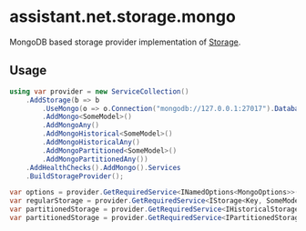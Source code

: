 ﻿# assistant.net.storage.mongo

MongoDB based storage provider implementation of [Storage](https://www.nuget.org/packages/assistant.net.storage/).

## Usage

```csharp
using var provider = new ServiceCollection()
    .AddStorage(b => b
        .UseMongo(o => o.Connection("mongodb://127.0.0.1:27017").Database("Storage"))
        .AddMongo<SomeModel>()
        .AddMongoAny()
        .AddMongoHistorical<SomeModel>()
        .AddMongoHistoricalAny()
        .AddMongoPartitioned<SomeModel>()
        .AddMongoPartitionedAny())
    .AddHealthChecks().AddMongo().Services
    .BuildStorageProvider();

var options = provider.GetRequiredService<INamedOptions<MongoOptions>>().Value;
var regularStorage = provider.GetRequiredService<IStorage<Key, SomeModel>>();
var partitionedStorage = provider.GetRequiredService<IHistoricalStorage<Key, SomeModel>>();
var partitionedStorage = provider.GetRequiredService<IPartitionedStorage<Key, SomeModel>>();
```
